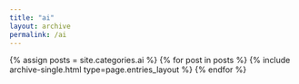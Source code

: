 ```yaml
---
title: "ai"
layout: archive
permalink: /ai
---
```

{% assign posts = site.categories.ai %}
{% for post in posts %} {% include archive-single.html type=page.entries_layout %} {% endfor %}

